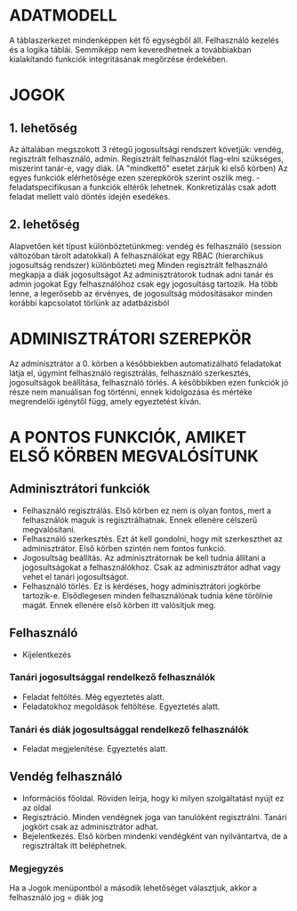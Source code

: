 # ADATMODELL
A táblaszerkezet mindenképpen két fő egységből áll. Felhasználó kezelés és a logika táblái. Semmiképp nem keveredhetnek a továbbiakban kialakítandó funkciók integritásának megőrzése érdekében.
# JOGOK
## 1. lehetőség
Az általában megszokott 3 rétegű jogosultsági rendszert követjük: vendég, regisztrált felhasználó, admin.
Regisztrált felhasználót flag-elni szükséges, miszerint tanár-e, vagy diák. (A "mindkettő" esetet zárjuk ki első körben)
Az egyes funkciók elérhetősége ezen szerepkörök szerint oszlik meg. - feladatspecifikusan a funkciók eltérők lehetnek. Konkretizálás csak adott feladat mellett való döntés idején esedékes.
## 2. lehetőség
Alapvetően két típust különböztetünkmeg: vendég és felhasználó (session változóban tárolt adatokkal)
A felhasználókat egy RBAC (hierarchikus jogosultság rendszer) különbözteti meg
Minden regisztrált felhasználó megkapja a diák jogosultságot
Az adminisztrátorok tudnak adni tanár és admin jogokat
Egy felhasználóhoz csak egy jogosultásg tartozik. Ha több lenne, a legerősebb az érvényes, de jogosultság módosításakor minden korábbi kapcsolatot törlünk az adatbázisból
# ADMINISZTRÁTORI SZEREPKÖR
Az adminisztrátor a 0. körben a későbbiekben automatizálható feladatokat látja el, úgymint felhasználó regisztrálás, felhasználó szerkesztés, jogosultságok beállítása, felhasználó törlés.
A későbbikben ezen funkciók jó része nem manuálisan fog történni, ennek kidolgozása és mértéke megrendelői igénytől függ, amely egyeztetést kíván.
# A PONTOS FUNKCIÓK, AMIKET ELSŐ KÖRBEN MEGVALÓSÍTUNK
## Adminisztrátori funkciók
- Felhasználó regisztrálás. Első körben ez nem is olyan fontos, mert a felhasználók maguk is regisztrálhatnak. Ennek ellenére célszerű megvalósítani.
- Felhasználó szerkesztés. Ezt át kell gondolni, hogy mit szerkeszthet az adminisztrátor. Első körben szintén nem fontos funkció.
- Jogosultság beállítás. Az adminisztrátornak be kell tudnia állítani a jogosultságokat a felhasználókhoz. Csak az adminisztrátor adhat vagy vehet el tanári jogosultságot.
- Felhasználó törlés. Ez is kérdéses, hogy adminisztrátori jogkörbe tartozik-e. Elsődlegesen minden felhasználónak tudnia kéne törölnie magát. Ennek ellenére első körben itt valósítjuk meg.
## Felhasználó
- Kijelentkezés
### Tanári jogosultsággal rendelkező felhasználók
- Feladat feltöltés. Még egyeztetés alatt.
- Feladatokhoz megoldások feltöltése. Egyeztetés alatt.
### Tanári és diák jogosultsággal rendelkező felhasználók
- Feladat megjelenítése. Egyeztetés alatt.
## Vendég felhasználó
- Információs főoldal. Röviden leírja, hogy ki milyen szolgáltatást nyújt ez az oldal
- Regisztráció. Minden vendégnek joga van tanulóként regisztrálni. Tanári jogkört csak az adminisztrátor adhat.
- Bejelentkezés. Első körben mindenki vendégként van nyilvántartva, de a regisztráltak itt beléphetnek.
### Megjegyzés
Ha a Jogok menüpontból a második lehetőséget választjuk, akkor a felhasználó jog = diák jog
